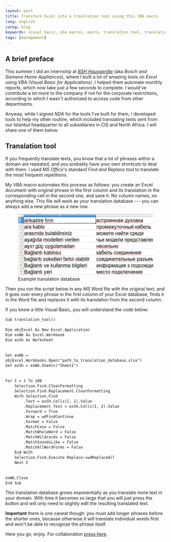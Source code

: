 ```yaml
---
layout: post
title: Transform Excel into a translation tool using this VBA macro  
lang: english
categ: blog
keywords: visual basic, vba macros, macro, translation tool, translation tool in excel
tags: [management]
---
```


## A brief preface
This summer I did an internship at [_BSH Hausgeräte_](https://en.wikipedia.org/wiki/BSH_Hausger%C3%A4te) (aka _Bosch and Siemens Home Appliances_), where I built a lot of amazing tools on _Excel_ using _VBA (Visual Basic for Applications)_. I helped them automate monthly reports, which now take just a few seconds to complete. I would've contribute a lot more to the company if not for the corporate restrictions, according to which I wasn't authorized to access code from other departments.

Anyway, while I signed _NDA_ for the tools I've built for them, I developed tools to help my other routine, which included translating texts sent from our Istanbul headquarter to all subsidiaries in CIS and North Africa. I will share one of them below.

## Translation tool

If you frequently translate texts, you know that a lot of phrases within a domain are repeated, and you probably have your own shortcuts to deal with them. I used _MS Office_'s standard _Find and Replace_ tool to translate the most frequent repetitions.

My VBA macro automates this process as follows: you create an Excel document with original phrase in the first column and its translation in the corresponding cell in the second one, and save it. No column names, no anything else. This file will work as your translation database --- you can always add a new phrase as a new row. 

<figure class="blog">
	<img class="img-fluid" src="/assets/img/bsh/translate.png">
	<figcaption>Example translation database</figcaption>
</figure>

Then you run the script below in any _MS Word_ file with the original text, and it goes over every phrase in the first column of your Excel database, finds it in the Word file and replaces it with its translation from the second column.

If you know a little Visual Basic, you will understand the code below:

```visualbasic
Sub translation_tool()

Dim objExcel As New Excel.Application
Dim exWb As Excel.Workbook
Dim exSh As Worksheet
        
   
Set exWb = objExcel.Workbooks.Open("path_to_translation_database.xlsx")
Set exSh = exWb.Sheets("Sheet1")
  

For I = 1 To 100
	Selection.Find.ClearFormatting
	Selection.Find.Replacement.ClearFormatting
	With Selection.Find
		.Text = exSh.Cells(I, 1).Value
		.Replacement.Text = exSh.Cells(I, 2).Value
		.Forward = True
		.Wrap = wdFindContinue
		.Format = False
		.MatchCase = False
		.MatchWholeWord = False
		.MatchWildcards = False
		.MatchSoundsLike = False
		.MatchAllWordForms = False
	End With
	Selection.Find.Execute Replace:=wdReplaceAll
	Next I
 

exWb.Close 
End Sub

```

This translation database grows exponentially as you translate more text in your domain. With time it becomes so large that you will just press the button and will only need to slightly edit the resulting translated text.

**Important** there is one caveat though: you must add longer phrases before the shorter ones, because otherwise it will translate individual words first and won't be able to recognize the phrase itself.

Here you go, enjoy. For collaboration [press here](/#hire).
